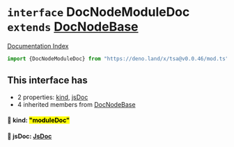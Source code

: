 # `interface` DocNodeModuleDoc `extends` [DocNodeBase](../private.interface.DocNodeBase/README.md)

[Documentation Index](../README.md)

```ts
import {DocNodeModuleDoc} from "https://deno.land/x/tsa@v0.0.46/mod.ts"
```

## This interface has

- 2 properties:
[kind](#-kind-moduledoc),
[jsDoc](#-jsdoc-jsdoc)
- 4 inherited members from [DocNodeBase](../private.interface.DocNodeBase/README.md)


#### 📄 kind: <mark>"moduleDoc"</mark>



#### 📄 jsDoc: [JsDoc](../interface.JsDoc/README.md)



